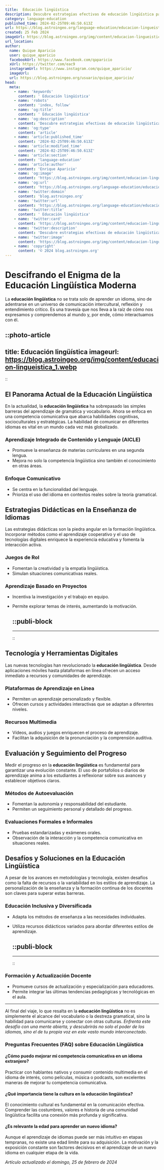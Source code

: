 ```yaml
---
title:  Educación lingüística
description: Descubre estrategias efectivas de educación lingüística para dominar nuevos idiomas y mejorar tu comunicación. Aprende con expertos.
category: language-education
published_time: 2024-02-25T09:46:50.613Z
url: https://blog.astroingeo.org/language-education/educacion-lingueistica
created: 25 Feb 2024
imageUrl: https://blog.astroingeo.org/img/content/educacion-lingueistica_1.webp
url_location:
author:
  name: Quique Aparicio
  user: quique_aparicio
  facebookUrl: https://www.facebook.com/qaparicio
  xUrl: https://twitter.com/eac9
  instagramUrl: https://www.instagram.com/quique_aparicio/
  imageUrl: 
  url: https://blog.astroingeo.org/usuario/quique_aparicio/
head:
  meta:
    - name: 'keywords'
      content: ' Educación lingüística'
    - name: 'robots'
      content: 'index, follow'
    - name: 'og:title'
      content: ' Educación lingüística'
    - name: 'og:description'
      content: 'Descubre estrategias efectivas de educación lingüística para dominar nuevos idiomas y mejorar tu comunicación. Aprende con expertos.'
    - name: 'og:type'
      content: 'article'
    - name: 'article:published_time'
      content: '2024-02-25T09:46:50.613Z'
    - name: 'article:modified_time'
      content: '2024-02-25T09:46:50.613Z'
    - name: 'article:section'
      content: 'language-education'
    - name: 'article:author'
      content: 'Enrique Aparicio'
    - name: 'og:image'
      content: 'https://blog.astroingeo.org/img/content/educacion-lingueistica_1.webp'
    - name: 'og:url'
      content: 'https://blog.astroingeo.org/language-education/educacion-lingueistica'
    - name: 'twitter:domain'
      content: 'blog.astroingeo.org'
    - name: 'twitter:url'
      content: 'https://blog.astroingeo.org/language-education/educacion-lingueistica'
    - name: 'twitter:title'
      content: ' Educación lingüística'
    - name: 'twitter:card'
      content: 'https://blog.astroingeo.org/img/content/educacion-lingueistica_1.webp'
    - name: 'twitter:description'
      content: 'Descubre estrategias efectivas de educación lingüística para dominar nuevos idiomas y mejorar tu comunicación. Aprende con expertos.'
    - name: 'twitter:image'
      content: 'https://blog.astroingeo.org/img/content/educacion-lingueistica_1.webp'
    - name: 'copyright'
      content: '© 2024 blog.astroingeo.org'
---
```

# Descifrando el Enigma de la Educación Lingüística Moderna

La **educación lingüística** no se trata solo de aprender un idioma, sino de adentrarse en un universo de comunicación intercultural, reflexión y entendimiento crítico. Es una travesía que nos lleva a la raíz de cómo nos expresamos y comprendemos al mundo y, por ende, cómo interactuamos con él.


::photo-article
---
title:  Educación lingüística
imageurl: https://blog.astroingeo.org/img/content/educacion-lingueistica_1.webp
---
::



## El Panorama Actual de la Educación Lingüística

En la actualidad, la **educación lingüística** ha sobrepasado las simples barreras del aprendizaje de gramática y vocabulario. Ahora se enfoca en una competencia comunicativa que abarca habilidades cognitivas, socioculturales y estratégicas. La habilidad de comunicar en diferentes idiomas es vital en un mundo cada vez más globalizado.

### Aprendizaje Integrado de Contenido y Lenguaje (AICLE)

- Promueve la enseñanza de materias curriculares en una segunda lengua.
- Mejora no solo la competencia lingüística sino también el conocimiento en otras áreas.
  
### Enfoque Comunicativo

- Se centra en la funcionalidad del lenguaje.
- Prioriza el uso del idioma en contextos reales sobre la teoría gramatical.

## Estrategias Didácticas en la Enseñanza de Idiomas

Las estrategias didácticas son la piedra angular en la formación lingüística. Incorporar métodos como el aprendizaje cooperativo y el uso de tecnologías digitales enriquece la experiencia educativa y fomenta la interacción activa.

### Juegos de Rol

- Fomentan la creatividad y la empatía lingüística.
- Simulan situaciones comunicativas reales.

### Aprendizaje Basado en Proyectos

- Incentiva la investigación y el trabajo en equipo.
- Permite explorar temas de interés, aumentando la motivación.


  ::publi-block
  ---
  ---
  ::
  
  

## Tecnología y Herramientas Digitales

Las nuevas tecnologías han revolucionado la **educación lingüística**. Desde aplicaciones móviles hasta plataformas en línea ofrecen un acceso inmediato a recursos y comunidades de aprendizaje.

### Plataformas de Aprendizaje en Línea

- Permiten un aprendizaje personalizado y flexible.
- Ofrecen cursos y actividades interactivas que se adaptan a diferentes niveles.

### Recursos Multimedia

- Vídeos, audios y juegos enriquecen el proceso de aprendizaje.
- Facilitan la adquisición de la pronunciación y la comprensión auditiva.

## Evaluación y Seguimiento del Progreso

Medir el progreso en la **educación lingüística** es fundamental para garantizar una evolución constante. El uso de portafolios o diarios de aprendizaje anima a los estudiantes a reflexionar sobre sus avances y establecer objetivos claros.

### Métodos de Autoevaluación

- Fomentan la autonomía y responsabilidad del estudiante.
- Permiten un seguimiento personal y detallado del progreso.

### Evaluaciones Formales e Informales

- Pruebas estandarizadas y exámenes orales.
- Observación de la interacción y la competencia comunicativa en situaciones reales.

## Desafíos y Soluciones en la Educación Lingüística

A pesar de los avances en metodologías y tecnología, existen desafíos como la falta de recursos o la variabilidad en los estilos de aprendizaje. La personalización de la enseñanza y la formación continua de los docentes son claves para superar estas barreras.

### Educación Inclusiva y Diversificada

- Adapta los métodos de enseñanza a las necesidades individuales.
- Utiliza recursos didácticos variados para abordar diferentes estilos de aprendizaje.


  ::publi-block
  ---
  ---
  ::
  
  

### Formación y Actualización Docente

- Promueve cursos de actualización y especialización para educadores.
- Permite integrar las últimas tendencias pedagógicas y tecnológicas en el aula.

---

Al final del viaje, lo que resalta en la **educación lingüística** no es simplemente el alcance del vocabulario o la destreza gramatical, sino la habilidad para comunicarse y conectar con otras culturas. *Enfrenta este desafío con una mente abierta, y descubrirás no solo el poder de los idiomas, sino el de tu propia voz en este vasto mundo interconectado*.

### Preguntas Frecuentes (FAQ) sobre Educación Lingüística

#### ¿Cómo puedo mejorar mi competencia comunicativa en un idioma extranjero?

Practicar con hablantes nativos y consumir contenido multimedia en el idioma de interés, como películas, música o podcasts, son excelentes maneras de mejorar tu competencia comunicativa.

#### ¿Qué importancia tiene la cultura en la educación lingüística?

El conocimiento cultural es fundamental en la comunicación efectiva. Comprender las costumbres, valores e historia de una comunidad lingüística facilita una conexión más profunda y significativa.

#### ¿Es relevante la edad para aprender un nuevo idioma?

Aunque el aprendizaje de idiomas puede ser más intuitivo en etapas tempranas, no existe una edad límite para su adquisición. La motivación y la exposición constante son factores decisivos en el aprendizaje de un nuevo idioma en cualquier etapa de la vida.

_Artículo actualizado el domingo, 25 de febrero de 2024_
